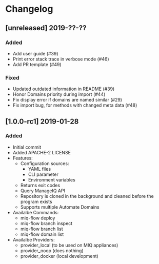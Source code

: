 # Changelog

## [unreleased] 2019-??-??
### Added
- Add user guide (#39)
- Print error stack trace in verbose mode (#46)
- Add PR template (#49)

### Fixed
- Updated outdated information in  README (#39)
- Honor Domains priority during import (#44)
- Fix display error if domains are named similar (#29)
- Fix import bug, for methods with changed meta data (#48)

## [1.0.0-rc1] 2019-01-28
### Added
- Initial commit
- Added APACHE-2 LICENSE
- Features:
  - Configuration sources:
    - YAML files
    - CLI parameter
    - Environment variables 
  - Returns exit codes
  - Query ManageIQ API
  - Repository is cloned in the background and cleaned before the 
    program exists
  - Supports multiple Automate Domains
- Availalbe Commands:
  - miq-flow deploy
  - miq-flow branch inspect
  - miq-flow branch list
  - miq-flow domain list
- Availalbe Providers:
  - provider_local (to be used on MIQ appliances)
  - provider_noop (does nothing)
  - provider_docker (local development)
  
